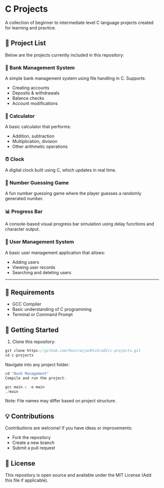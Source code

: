 # C Projects

A collection of beginner to intermediate level C language projects created for learning and practice.

## 📁 Project List

Below are the projects currently included in this repository:

### 🏦 Bank Management System
A simple bank management system using file handling in C. Supports:
- Creating accounts
- Deposits & withdrawals
- Balance checks
- Account modifications

### 🧮 Calculator
A basic calculator that performs:
- Addition, subtraction
- Multiplication, division
- Other arithmetic operations

### ⏰ Clock
A digital clock built using C, which updates in real time.

### 🔢 Number Guessing Game
A fun number guessing game where the player guesses a randomly generated number.

### 📊 Progress Bar
A console-based visual progress bar simulation using delay functions and character output.

### 👤 User Management System
A basic user management application that allows:
- Adding users
- Viewing user records
- Searching and deleting users

---

## 📌 Requirements
- GCC Compiler
- Basic understanding of C programming
- Terminal or Command Prompt

## 🚀 Getting Started

1. Clone this repository:
```js
git clone https://github.com/RaviranjanMishra01/c-projects.git
cd c-projects
```
Navigate into any project folder:

```js
cd "Bank Management"
Compile and run the project:
```

```js
gcc main.c -o main
./main
```
Note: File names may differ based on project structure.


## 💡 Contributions
Contributions are welcome! If you have ideas or improvements:

- Fork the repository
- Create a new branch
- Submit a pull request

## 📄 License
This repository is open source and available under the MIT License (Add this file if applicable).